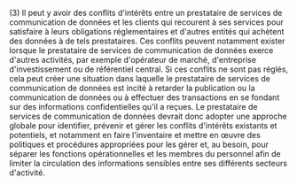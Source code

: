 (3) Il peut y avoir des conflits d'intérêts entre un prestataire de services de communication de données et les clients qui recourent à ses services pour satisfaire à leurs obligations réglementaires et d'autres entités qui achètent des données à de tels prestataires. Ces conflits peuvent notamment exister lorsque le prestataire de services de communication de données exerce d'autres activités, par exemple d'opérateur de marché, d'entreprise d'investissement ou de référentiel central. Si ces conflits ne sont pas réglés, cela peut créer une situation dans laquelle le prestataire de services de communication de données est incité à retarder la publication ou la communication de données ou à effectuer des transactions en se fondant sur des informations confidentielles qu'il a reçues. Le prestataire de services de communication de données devrait donc adopter une approche globale pour identifier, prévenir et gérer les conflits d'intérêts existants et potentiels, et notamment en faire l'inventaire et mettre en œuvre des politiques et procédures appropriées pour les gérer et, au besoin, pour séparer les fonctions opérationnelles et les membres du personnel afin de limiter la circulation des informations sensibles entre ses différents secteurs d'activité.